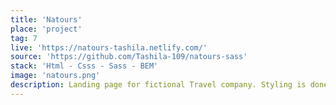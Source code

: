 ```yaml
---
title: 'Natours'
place: 'project'
tag: 7
live: 'https://natours-tashila.netlify.com/'
source: 'https://github.com/Tashila-109/natours-sass'
stack: 'Html - Csss - Sass - BEM'
image: 'natours.png'
description: Landing page for fictional Travel company. Styling is done with Sass and custom grid is used for layout. Advanced animations are also present on the website. The website is completely responsive.
---
```

